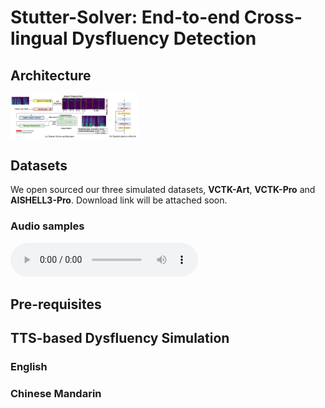 # Stutter-Solver: End-to-end Cross-lingual Dysfluency Detection

## Architecture
<img src="resources/architecture.png" alt="image-20240321090057059" style="zoom: 20%; display: block; margin-right: auto; margin-left: 0;" />


## Datasets
We open sourced our three simulated datasets, **VCTK-Art**, **VCTK-Pro** and **AISHELL3-Pro**. Download link will be attached soon.

### Audio samples

<audio controls>
  <source src="audio/vctk-pro/1-rep.wav" type="audio/wav">
  Your browser does not support the audio element.
</audio>


## Pre-requisites


## TTS-based Dysfluency Simulation

### English


### Chinese Mandarin
